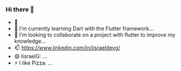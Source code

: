 ### Hi there 👋

- 🔭 
- 🌱 I'm currently learning Dart with the Flutter framework...
- 👯 I'm looking to collaborate on a project with flutter to improve my knowledge...
- 📫 https://www.linkedin.com/in/iisraeldevg/
- 😄 IisraelG: ...
- ⚡ I like Pizza: ...
